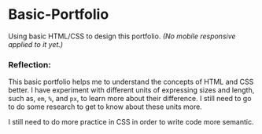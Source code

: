 # Basic-Portfolio

Using basic HTML/CSS to design this portfolio. _(No mobile responsive applied to it yet.)_ 

### Reflection:
This basic portfolio helps me to understand the concepts of HTML and CSS better. I have experiment with different units of expressing sizes and length, such as,  `em`, `%`, and `px`, to learn more about their difference. I still need to go to do some research to get to know about these units more. 

I still need to do more practice in CSS in order to write code more semantic. 
